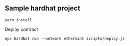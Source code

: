 ## Sample hardhat project 

```
yarn install
```


Deploy contract 

```
npx hardhat run --network ethermint scripts/deploy.js
```
